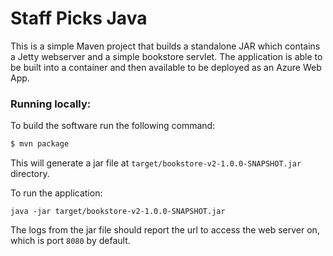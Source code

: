 # Staff Picks Java

This is a simple Maven project that builds a standalone JAR which contains a Jetty webserver and a simple bookstore servlet. The application is able
to be built into a container and then available to be deployed as an Azure Web App.

### Running locally:
To build the software run the following command:

```bash
$ mvn package
```

This will generate a jar file at `target/bookstore-v2-1.0.0-SNAPSHOT.jar` directory.

To run the application:

```
java -jar target/bookstore-v2-1.0.0-SNAPSHOT.jar
```

The logs from the jar file should report the url to access the web server on, which is port `8080` by default.